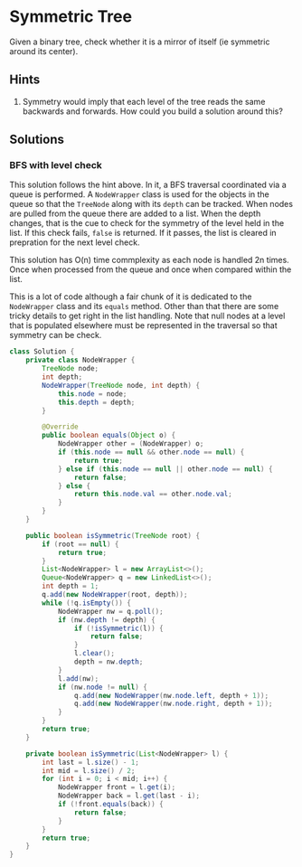 # Symmetric Tree

Given a binary tree, check whether it is a mirror of itself (ie symmetric around
its center).

## Hints

1. Symmetry would imply that each level of the tree reads the same backwards and
   forwards. How could you build a solution around this?

## Solutions

### BFS with level check

This solution follows the hint above. In it, a BFS traversal coordinated via a
queue is performed. A `NodeWrapper` class is used for the objects in the queue
so that the `TreeNode` along with its `depth` can be tracked. When nodes are
pulled from the queue there are added to a list. When the depth changes, that
is the cue to check for the symmetry of the level held in the list. If this
check fails, `false` is returned. If it passes, the list is cleared in
prepration for the next level check.

This solution has O(n) time commplexity as each node is handled 2n times. Once
when processed from the queue and once when compared within the list.

This is a lot of code although a fair chunk of it is dedicated to the
`NodeWrapper` class and its `equals` method. Other than that there are some
tricky details to get right in the list handling. Note that null nodes at a
level that is populated elsewhere must be represented in the traversal so
that symmetry can be check.

```java
class Solution {
    private class NodeWrapper {
        TreeNode node;
        int depth;
        NodeWrapper(TreeNode node, int depth) {
            this.node = node;
            this.depth = depth;
        }

        @Override
        public boolean equals(Object o) {
            NodeWrapper other = (NodeWrapper) o;
            if (this.node == null && other.node == null) {
                return true;
            } else if (this.node == null || other.node == null) {
                return false;
            } else {
                return this.node.val == other.node.val;
            }
        }
    }

    public boolean isSymmetric(TreeNode root) {
        if (root == null) {
            return true;
        }
        List<NodeWrapper> l = new ArrayList<>();
        Queue<NodeWrapper> q = new LinkedList<>();
        int depth = 1;
        q.add(new NodeWrapper(root, depth));
        while (!q.isEmpty()) {
            NodeWrapper nw = q.poll();
            if (nw.depth != depth) {
                if (!isSymmetric(l)) {
                    return false;
                }
                l.clear();
                depth = nw.depth;
            }
            l.add(nw);
            if (nw.node != null) {
                q.add(new NodeWrapper(nw.node.left, depth + 1));
                q.add(new NodeWrapper(nw.node.right, depth + 1));
            }
        }
        return true;
    }

    private boolean isSymmetric(List<NodeWrapper> l) {
        int last = l.size() - 1;
        int mid = l.size() / 2;
        for (int i = 0; i < mid; i++) {
            NodeWrapper front = l.get(i);
            NodeWrapper back = l.get(last - i);
            if (!front.equals(back)) {
                return false;
            }
        }
        return true;
    }
}
```
